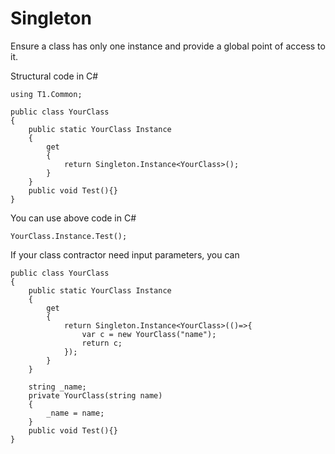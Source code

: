 Singleton
===

Ensure a class has only one instance and provide a global point of access to it.

Structural code in C#

	using T1.Common;

	public class YourClass
	{
		public static YourClass Instance
		{
			get
			{
				return Singleton.Instance<YourClass>();
			}
		}
		public void Test(){}
	}
	

You can use above code in C#

	YourClass.Instance.Test();

If your class contractor need input parameters, you can

	public class YourClass
	{
		public static YourClass Instance
		{
			get
			{
				return Singleton.Instance<YourClass>(()=>{
					var c = new YourClass("name");
					return c;
				});
			}
		}

		string _name;
		private YourClass(string name)
		{	
			_name = name;
		}
		public void Test(){}
	}